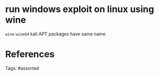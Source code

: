 # run windows exploit on linux using wine
`wine`
`wine64`
kali APT packages have same name

# References

Tags:
    #assorted

